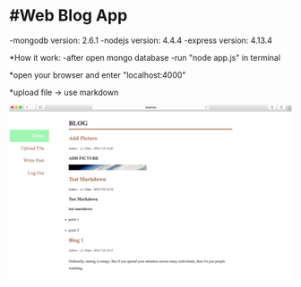 #Web Blog App
======
-mongodb version: 2.6.1
-nodejs version: 4.4.4
-express version: 4.13.4

*How it work:
-after open mongo database
-run "node app.js" in terminal

*open your browser and enter "localhost:4000"

*upload file -> use markdown

![](/public/images/sample.png)
